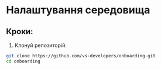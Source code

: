 # Налаштування середовища

## Кроки:
1. Клонуй репозиторій:
```bash
git clone https://github.com/vs-developers/onboarding.git
cd onboarding